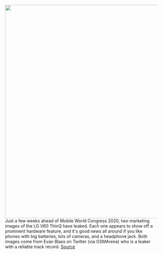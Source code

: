 <img src='https://cdn.vox-cdn.com/thumbor/njMx1tkLaPlYcnCHwNJprYS662g=/0x0:900x600/1200x800/filters:focal(312x243:456x387)/cdn.vox-cdn.com/uploads/chorus_image/image/66284002/lg_leak_v60_evan_blass.5.jpg' width='700px' /><br/>
Just a few weeks ahead of Mobile World Congress 2020, two marketing images of the LG V60 ThinQ have leaked. Each one appears to show off a prominent hardware feature, and it's good news all around if you like phones with big batteries, lots of cameras, and a headphone jack. Both images come from Evan Blass on Twitter (via GSMArena) who is a leaker with a reliable track record.
<a href='https://www.theverge.com/2020/2/10/21131247/lg-v60-thinq-leaked-photos-4-cameras-5000mah-battery'> Source <a/>